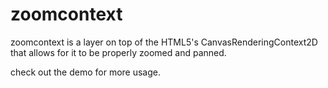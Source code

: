 zoomcontext
===========

zoomcontext is a layer on top of the HTML5's CanvasRenderingContext2D that allows for it to be properly zoomed and panned.

check out the demo for more usage.
